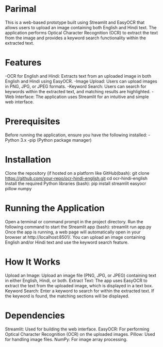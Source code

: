 # Parimal
This is a web-based prototype built using Streamlit and EasyOCR that allows users to upload an image containing both English and Hindi text. The application performs Optical Character Recognition (OCR) to extract the text from the image and provides a keyword search functionality within the extracted text.

# Features
-OCR for English and Hindi: Extracts text from an uploaded image in both English and Hindi using EasyOCR.
-Image Upload: Users can upload images in PNG, JPG, or JPEG formats.
-Keyword Search: Users can search for keywords within the extracted text, and matching results are highlighted.
-Web Interface: The application uses Streamlit for an intuitive and simple web interface.

# Prerequisites
Before running the application, ensure you have the following installed:
-Python 3.x
-pip (Python package manager)

# Installation
Clone the repository (if hosted on a platform like GitHub(bash):
git clone https://github.com/your-repo/ocr-hindi-english.git
cd ocr-hindi-english
Install the required Python libraries (bash):
pip install streamlit easyocr pillow numpy

# Running the Application
Open a terminal or command prompt in the project directory.
Run the following command to start the Streamlit app (bash):
streamlit run app.py
Once the app is running, a web page will automatically open in your browser at http://localhost:8501/. You can upload an image containing English and/or Hindi text and use the keyword search feature.

# How It Works
Upload an Image: Upload an image file (PNG, JPG, or JPEG) containing text in either English, Hindi, or both.
Extract Text: The app uses EasyOCR to extract the text from the uploaded image, which is displayed in a text box.
Keyword Search: Enter a keyword to search for within the extracted text. If the keyword is found, the matching sections will be displayed.

# Dependencies
Streamlit: Used for building the web interface.
EasyOCR: For performing Optical Character Recognition (OCR) on the uploaded images.
Pillow: Used for handling image files.
NumPy: For image array processing.
